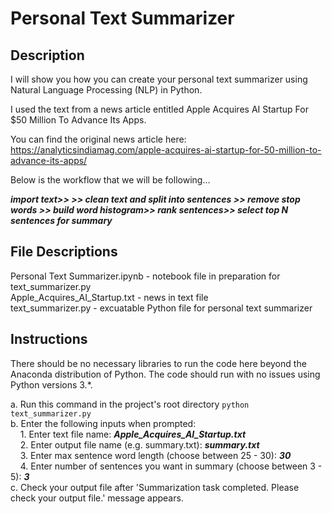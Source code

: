 # Personal Text Summarizer

## Description

I will show you how you can create your personal text summarizer using Natural Language Processing (NLP) in Python.

I used the text from a news article entitled Apple Acquires AI Startup For $50 Million To Advance Its Apps.

You can find the original news article here: https://analyticsindiamag.com/apple-acquires-ai-startup-for-50-million-to-advance-its-apps/

Below is the workflow that we will be following…

**_import text>> >> clean text and split into sentences >> remove stop words >> build word histogram>> rank sentences>> select top N sentences for summary_**

## File Descriptions

Personal Text Summarizer.ipynb - notebook file in preparation for text_summarizer.py<br/>
Apple_Acquires_AI_Startup.txt - news in text file<br/>
text_summarizer.py - excuatable Python file for personal text summarizer<br/>

## Instructions

There should be no necessary libraries to run the code here beyond the Anaconda distribution of Python. The code should run with no issues using Python versions 3.*.

a. Run this command in the project's root directory `python text_summarizer.py`<br/>
b. Enter the following inputs when prompted:<br/>
&nbsp;&nbsp;&nbsp;&nbsp;1. Enter text file name: **_Apple_Acquires_AI_Startup.txt_**<br/>
&nbsp;&nbsp;&nbsp;&nbsp;2. Enter output file name (e.g. summary.txt): **_summary.txt_**<br/>
&nbsp;&nbsp;&nbsp;&nbsp;3. Enter max sentence word length (choose between 25 - 30): **_30_**<br/>
&nbsp;&nbsp;&nbsp;&nbsp;4. Enter number of sentences you want in summary (choose between 3 - 5): **_3_**<br/>
c. Check your output file after 'Summarization task completed. Please check your output file.' message appears.
